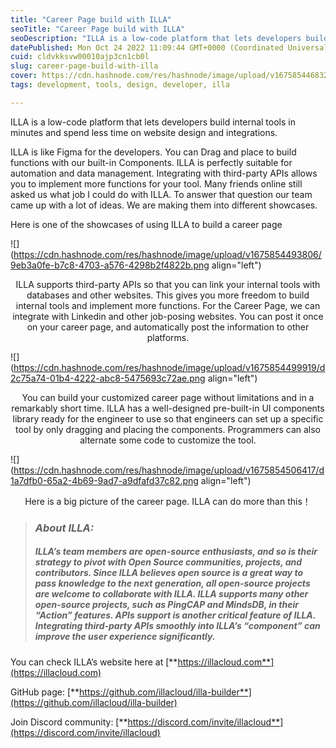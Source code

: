 ```yaml
---
title: "Career Page build with ILLA"
seoTitle: "Career Page build with ILLA"
seoDescription: "ILLA is a low-code platform that lets developers build internal tools in minutes and spend less time on website design and integrations."
datePublished: Mon Oct 24 2022 11:09:44 GMT+0000 (Coordinated Universal Time)
cuid: cldvkksvw00010ajp3cn1cb0l
slug: career-page-build-with-illa
cover: https://cdn.hashnode.com/res/hashnode/image/upload/v1675854468325/496476d8-dce8-418e-9653-b995dbf27b22.png
tags: development, tools, design, developer, illa

---
```


ILLA is a low-code platform that lets developers build internal tools in minutes and spend less time on website design and integrations.

ILLA is like Figma for the developers. You can Drag and place to build functions with our built-in Components. ILLA is perfectly suitable for automation and data management. Integrating with third-party APIs allows you to implement more functions for your tool. Many friends online still asked us what job I could do with ILLA. To answer that question our team came up with a lot of ideas. We are making them into different showcases.

Here is one of the showcases of using ILLA to build a career page

![](https://cdn.hashnode.com/res/hashnode/image/upload/v1675854493806/9eb3a0fe-b7c8-4703-a576-4298b2f4822b.png align="left")

<center>ILLA supports third-party APIs so that you can link your internal tools with databases and other websites. This gives you more freedom to build internal tools and implement more functions. For the Career Page, we can integrate with Linkedin and other job-posing websites. You can post it once on your career page, and automatically post the information to other platforms.</center>

![](https://cdn.hashnode.com/res/hashnode/image/upload/v1675854499919/d2c75a74-01b4-4222-abc8-5475693c72ae.png align="left")

<center>You can build your customized career page without limitations and in a remarkably short time. ILLA has a well-designed pre-built-in UI components library ready for the engineer to use so that engineers can set up a specific tool by only dragging and placing the components. Programmers can also alternate some code to customize the tool.</center>

![](https://cdn.hashnode.com/res/hashnode/image/upload/v1675854506417/d1a7dfb0-65a2-4b69-9ad7-a9dfafd37c82.png align="left")

<center>Here is a big picture of the career page. ILLA can do more than this！</center>

> ### ***About ILLA:***
> 
> ##### *ILLA’s team members are open-source enthusiasts, and so is their strategy to pivot with Open Source communities, projects, and contributors. Since ILLA believes open source is a great way to pass knowledge to the next generation, all open-source projects are welcome to collaborate with ILLA. ILLA supports many other open-source projects, such as PingCAP and MindsDB, in their “Action” features. APIs support is another critical feature of ILLA. Integrating third-party APIs smoothly into ILLA’s “component” can improve the user experience significantly.*

You can check ILLA’s website here at [**https://illacloud.com**](https://illacloud.com)

GitHub page: [**https://github.com/illacloud/illa-builder**](https://github.com/illacloud/illa-builder)

Join Discord community: [**https://discord.com/invite/illacloud**](https://discord.com/invite/illacloud)